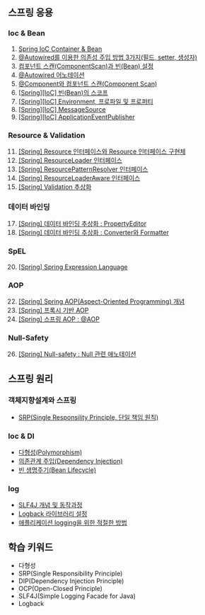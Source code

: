 ## 스프링 응용
### Ioc & Bean
1. [Spring IoC Container & Bean](https://yonghwankim-dev.tistory.com/498)
2. [@Autowired를 이용한 의존성 주입 방법 3가지(필드, setter, 생성자)](https://yonghwankim-dev.tistory.com/501)
3. [컴포넌트 스캔(ComponentScan)과 빈(Bean) 설정](https://yonghwankim-dev.tistory.com/509)
4. [@Autowired 어노테이션](https://yonghwankim-dev.tistory.com/512)
5. [@Component와 컴포넌트 스캔(Component Scan)](https://yonghwankim-dev.tistory.com/544)
6. [\[Spring\]\[IoC\] 빈(Bean)의 스코프](https://yonghwankim-dev.tistory.com/513)
7. [\[Spring\]\[IoC\] Environment, 프로파일 및 프로퍼티](https://yonghwankim-dev.tistory.com/514)
8. [\[Spring\]\[IoC\] MessageSource](https://yonghwankim-dev.tistory.com/519)
9. [\[Spring\]\[IoC\] ApplicationEventPublisher](https://yonghwankim-dev.tistory.com/521)

### Resource & Validation
11. [\[Spring\] Resource 인터페이스와 Resource 인터페이스 구현체](https://yonghwankim-dev.tistory.com/522)
12. [\[Spring\] ResourceLoader 인터페이스](https://yonghwankim-dev.tistory.com/524)
13. [\[Spring\] ResourcePatternResolver 인터페이스](https://yonghwankim-dev.tistory.com/525)
14. [\[Spring\] ResourceLoaderAware 인터페이스](https://yonghwankim-dev.tistory.com/526)
15. [\[Spring\] Validation 추상화](https://yonghwankim-dev.tistory.com/535)

### 데이터 바인딩
17. [\[Spring\] 데이터 바인딩 추상화 : PropertyEditor](https://yonghwankim-dev.tistory.com/536)
18. [\[Spring\] 데이터 바인딩 추상화 : Converter와 Formatter](https://yonghwankim-dev.tistory.com/537)

### SpEL
20. [\[Spring\] Spring Expression Language](https://yonghwankim-dev.tistory.com/538)

### AOP
22. [\[Spring\] Spring AOP(Aspect-Oriented Programming) 개념](https://yonghwankim-dev.tistory.com/539)
23. [\[Spring\] 프록시 기반 AOP](https://yonghwankim-dev.tistory.com/540)
24. [\[Spring\] 스프링 AOP : @AOP](https://yonghwankim-dev.tistory.com/541)

### Null-Safety
26. [\[Spring\] Null-safety : Null 관련 애노테이션](https://yonghwankim-dev.tistory.com/542)

## 스프링 원리
### 객체지향설계와 스프링
- [SRP(Single Responsility Principle, 단일 책임 원칙)](https://yonghwankim-dev.tistory.com/588)
### Ioc & DI
- [다형성(Polymorphism)](https://yonghwankim-dev.tistory.com/584)
- [의존관계 주입(Dependency Injection)](%5B도서%5D토비의스프링/tobi-spring/docs/의존관계%20주입.md)
- [빈 생명주기(Bean Lifecycle)](%5B도서%5D토비의스프링/tobi-spring/docs/빈_라이프사이클.md)

### log
- [SLF4J 개념 및 동작과정](https://yonghwankim-dev.tistory.com/585)
- [Logback 라이브러리 설정](https://yonghwankim-dev.tistory.com/586)
- [애플리케이션 logging을 위한 적절한 방법](https://yonghwankim-dev.tistory.com/587)

## 학습 키워드
- 다형성
- SRP(Single Responsibility Principle)
- DIP(Dependency Injection Principle)
- OCP(Open-Closed Principle)
- SLF4J(Simple Logging Facade for Java)
- Logback





